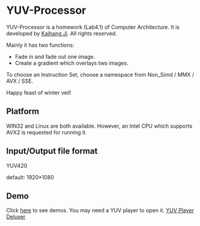 # YUV-Processor #

YUV-Processor is a homework (Lab4.1) of Computer Architecture. It is developed by [Kaihang Ji](https://github.com/mimicji). All rights reserved.

Mainly it has two functions:

- Fade in and fade out one image.
- Create a gradient which overlays two images.

To choose an Instruction Set, choose a namespace from Non_Simd / MMX / AVX / SSE.

Happy feast of winter veil!

## Platform ##

WIN32 and Linux are both available. However, an Intel CPU which supports AVX2 is requested for running it.

## Input/Output file format ##

YUV420

default: 1920*1080

## Demo ##

Click [here](http://pan.baidu.com/s/1slMtMP3) to see demos. You may need a YUV player to open it. [YUV Player Deluxer](http://www.yuvplayer.com/)